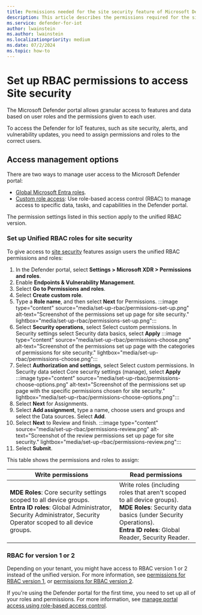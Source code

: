 ```yaml
---
title: Permissions needed for the site security feature of Microsoft Defender for IoT in the Defender portal
description: This article describes the permissions required for the site security feature of Microsoft Defender for IoT in the Microsoft Defender portal.
ms.service: defender-for-iot
author: lwainstein
ms.author: lwainstein
ms.localizationpriority: medium
ms.date: 07/2/2024
ms.topic: how-to
---
```


# Set up RBAC permissions to access Site security

The Microsoft Defender portal allows granular access to features and data based on user roles and the permissions given to each user.

To access the Defender for IoT features, such as site security, alerts, and vulnerability updates, you need to assign permissions and roles to the correct users.

## Access management options

There are two ways to manage user access to the Microsoft Defender portal:

- [Global Microsoft Entra roles](/entra/identity/role-based-access-control/permissions-reference).
- [Custom role access](/defender-xdr/custom-roles): Use role-based access control (RBAC) to manage access to specific data, tasks, and capabilities in the Defender portal.

The permission settings listed in this section apply to the unified RBAC version.

### Set up Unified RBAC roles for site security

To give access to [site security](site-security-overview.md) features assign users the unified RBAC permissions and roles:

1. In the Defender portal, select **Settings > Microsoft XDR > Permissions and roles**.
1. Enable **Endpoints & Vulnerability Management**.
1. Select **Go to Permissions and roles**.
1. Select **Create custom role**.
1. Type a **Role name**, and then select **Next** for Permissions.
    :::image type="content" source="media/set-up-rbac/permissions-set-up.png" alt-text="Screenshot of the permissions set up page for site security." lightbox="media/set-up-rbac/permissions-set-up.png":::
1. Select **Security operations**, select Select custom permissions. In Security settings select Security data basics, select **Apply**
    :::image type="content" source="media/set-up-rbac/permissions-choose.png" alt-text="Screenshot of the permissions set up page with the categories of permissions for site security." lightbox="media/set-up-rbac/permissions-choose.png":::
1. Select **Authorization and settings**, select Select custom permissions. In Security data select Core security settings (manage), select **Apply**
    :::image type="content" source="media/set-up-rbac/permissions-choose-options.png" alt-text="Screenshot of the permissions set up page with the specific permissions chosen for site security." lightbox="media/set-up-rbac/permissions-choose-options.png":::
1. Select **Next** for Assignments.
1. Select **Add assignment**, type a name, choose users and groups and select the Data sources. Select **Add**.
1. Select **Next** to Review and finish.
    :::image type="content" source="media/set-up-rbac/permissions-review.png" alt-text="Screenshot of the review permissions set up page for site security." lightbox="media/set-up-rbac/permissions-review.png":::
1. Select **Submit**.

This table shows the permissions and roles to assign:

|Write permissions |Read permissions |
|----|----|
| **MDE Roles**: Core security settings scoped to all device groups. <br>**Entra ID roles**: Global Administrator, Security Administrator, Security Operator scoped to all device groups.| Write roles (including roles that aren't scoped to all device groups). <br> **MDE Roles**: Security data basics (under Security Operations).<br>**Entra ID roles**: Global Reader, Security Reader.|

### RBAC for version 1 or 2

Depending on your tenant, you might have access to RBAC version 1 or 2 instead of the unified version. For more information, see [permissions for RBAC version 1](/defender-endpoint/prepare-deployment), or [permissions for RBAC version 2](/defender-endpoint/user-roles#permission-options).

If you're using the Defender portal for the first time, you need to set up all of your roles and permissions. For more information, see [manage portal access using role-based access control](/defender-xdr/manage-rbac).

